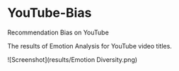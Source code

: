 # YouTube-Bias
Recommendation Bias on YouTube

The results of Emotion Analysis for YouTube video titles.

![Screenshot](results/Emotion Diversity.png)
